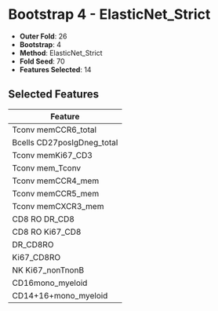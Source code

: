 # Bootstrap 4 - ElasticNet_Strict

- **Outer Fold**: 26
- **Bootstrap**: 4
- **Method**: ElasticNet_Strict
- **Fold Seed**: 70
- **Features Selected**: 14

## Selected Features

| Feature |
|---------|
| Tconv memCCR6_total |
| Bcells CD27posIgDneg_total |
| Tconv memKi67_CD3 |
| Tconv mem_Tconv |
| Tconv memCCR4_mem |
| Tconv memCCR5_mem |
| Tconv memCXCR3_mem |
| CD8 RO DR_CD8 |
| CD8 RO Ki67_CD8 |
| DR_CD8RO |
| Ki67_CD8RO |
| NK Ki67_nonTnonB |
| CD16mono_myeloid |
| CD14+16+mono_myeloid |
